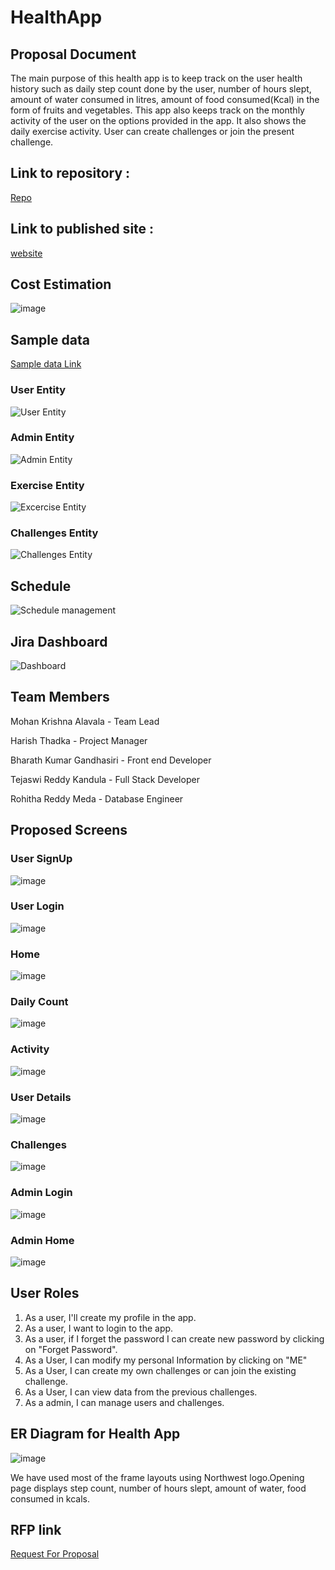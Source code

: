 # HealthApp
## Proposal Document
The main purpose of this health app is to keep track on the user health history such as daily step count done by the user, number of hours slept, amount of water consumed in litres, amount of food consumed(Kcal) in the form of fruits and vegetables. This app also keeps track on the monthly activity of the user on the options provided in the app. It also shows the daily exercise activity. User can create challenges or join the present challenge.

## Link to repository :

[Repo](https://github.com/Mohanalavala/HealthApp)

## Link to published site :

[website](https://mohanalavala.github.io/HealthApp/)

## Cost Estimation

![image](https://github.com/Mohanalavala/HealthApp/blob/master/CostEstimation.png)

## Sample data

[Sample data Link](https://github.com/Mohanalavala/HealthApp/blob/master/Health%20App%20sample%20data.xlsx)

### User Entity
![User Entity](https://github.com/Mohanalavala/HealthApp/blob/master/UserEntity.png)

### Admin Entity
![Admin Entity](https://github.com/Mohanalavala/HealthApp/blob/master/AdminEntity.png)

### Exercise Entity
![Excercise Entity](https://github.com/Mohanalavala/HealthApp/blob/master/ExerciseEntity.png)

### Challenges Entity
![Challenges Entity](https://github.com/Mohanalavala/HealthApp/blob/master/ChallanesEntity.png)

## Schedule

![Schedule management](https://github.com/Mohanalavala/HealthApp/blob/master/ScheduleManagement.png)

## Jira Dashboard
![Dashboard](https://github.com/Mohanalavala/HealthApp/blob/master/JiraDashboard.png)

## Team Members

  Mohan Krishna Alavala    - Team Lead

  Harish Thadka            - Project Manager

  Bharath Kumar Gandhasiri - Front end Developer

  Tejaswi Reddy Kandula    - Full Stack Developer

  Rohitha Reddy Meda       - Database Engineer
 
  
## Proposed Screens

  ### User SignUp  
  ![image](https://github.com/Mohanalavala/HealthApp/blob/master/Proposed%20Screens/User%20signup.png)  

  ### User Login  
  ![image](https://github.com/Mohanalavala/HealthApp/blob/master/Proposed%20Screens/User%20Login.png)

  ### Home  
  ![image](https://github.com/Mohanalavala/HealthApp/blob/master/Proposed%20Screens/Home.png)  

  ### Daily Count
  ![image](https://github.com/Mohanalavala/HealthApp/blob/master/Proposed%20Screens/Daily%20count.png)  

  ### Activity  
  ![image](https://github.com/Mohanalavala/HealthApp/blob/master/Proposed%20Screens/Activity.png)  
  
  ### User Details
  ![image](https://github.com/Mohanalavala/HealthApp/blob/master/Proposed%20Screens/User%20Details.png)

  ### Challenges  
  ![image](https://github.com/Mohanalavala/HealthApp/blob/master/Proposed%20Screens/Challenges.png) 

  ### Admin Login  
  ![image](https://github.com/Mohanalavala/HealthApp/blob/master/Proposed%20Screens/Admin%20login.png) 

  ### Admin Home
  ![image](https://github.com/Mohanalavala/HealthApp/blob/master/Proposed%20Screens/Admin%20Home.png)  

 
## User Roles
1. As a user, I'll create my profile in the app.    
1. As a user, I want to login to the app. 
1. As a user, if I forget the password I can create new password by clicking on "Forget Password".  
1. As a User, I can modify my personal Information by clicking on "ME"
1. As a User, I can create my own challenges or can join the existing challenge.  
1. As a User, I can view data from the previous challenges.
1. As a admin, I can manage users and challenges.

## ER Diagram for Health App
![image](https://github.com/Mohanalavala/HealthApp/blob/master/A01_%20ER%20Review%20-%20%20Blank%20ERD%20%26%20Data%20Flow.png?raw=true)

We have used most of the frame layouts using Northwest logo.Opening page displays step count, number of hours slept, amount of water, food consumed in kcals.

## RFP link
[Request For Proposal](https://github.com/cbadami/rfp-health-and-wellness/blob/master/rfp-health-and-wellness.md)